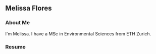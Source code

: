 ## Melissa Flores

### About Me

I'm Melissa. I have a MSc in Environmental Sciences from ETH Zurich. 

### Resume

<a href="pdfs/Cultural Vistas Melissa Flores Resume.pdf" type="application/pdf"></a>

